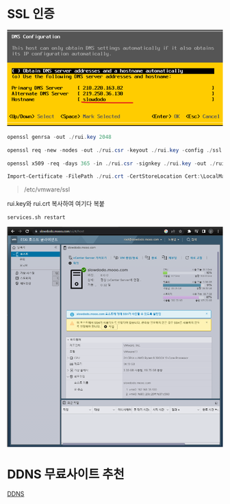 # SSL 인증
![dns](./img/dns.png)
``` powershell
openssl genrsa -out ./rui.key 2048
```

``` powershell
openssl req -new -nodes -out ./rui.csr -keyout ./rui.key -config ./ssl.cfg
```

``` powershell
openssl x509 -req -days 365 -in ./rui.csr -signkey ./rui.key -out ./rui.crt -extensions v3_req -extfile ./ssl.cnf
```

``` powershell
Import-Certificate -FilePath ./rui.crt -CertStoreLocation Cert:\LocalMachine\Root

```

> /etc/vmware/ssl

rui.key와 rui.crt 복사하여 여기다 복붙

``` bash
services.sh restart
```

![ssl](./img/ssl.png)  


# DDNS 무료사이트 추천

[DDNS](https://freedns.afraid.org/)
